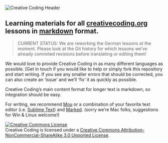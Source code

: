 ![Creative Coding Header](http://www.creativecoding.org/css/blueprint/src/logo.png "Creative Coding Header Image")
## Learning materials for all [creativecoding.org](http://www.creativecoding.org) lessons in [markdown](http://daringfireball.net/projects/markdown/) format.

> CURRENT STATUS: We are reworking the German lessons at the moment. Please look at the Git history for which lessons we’ve already commited revisions before translating or editing them!

We would love to provide Creative Coding in as many different languages as possible. [Get in touch if you would like to help or simply fork this repository and start writing. If you see any smaller errors that should be corrected, you can also create an ‘issue’ and we’ll ‘fix’ it as quickly as possible.

Creative Coding’s main content format for longer text is markdown, so integration should be easy.

For writing, we recommend [Mou](http://www.mouapp.com) or a combination of your favorite text editor (i.e. [Sublime Text](http://www.sublimetext.com/2)) and [Marked](http://markedapp.com/). (sorry we’re Mac folks, suggestions for Win & Linux welcome!)

<a rel="license" href="http://creativecommons.org/licenses/by-nc-sa/3.0/deed.en_US"><img alt="Creative Commons License" style="border-width:0" src="http://i.creativecommons.org/l/by-nc-sa/3.0/80x15.png" /></a><br /><span xmlns:dct="http://purl.org/dc/terms/" property="dct:title">Creative Coding</span> is licensed under a <a rel="license" href="http://creativecommons.org/licenses/by-nc-sa/3.0/deed.en_US">Creative Commons Attribution-NonCommercial-ShareAlike 3.0 Unported License</a>.